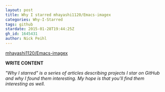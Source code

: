 ```yaml
---
layout: post
title: Why I starred mhayashi1120/Emacs-imagex
categories: Why-I-Starred
tags: github
stardate: 2015-01-28T19:44:25Z
gh_id: 1645431
author: Nick Peihl
---
```


[mhayashi1120/Emacs-imagex](star.repo.html_url)

**WRITE CONTENT**

*"Why I starred" is a series of articles describing projects I star on GitHub and why I found them interesting. My hope is that you'll find them interesting as well.*

